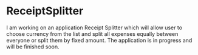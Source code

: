 # ReceiptSplitter
I am working on an application Receipt Splitter which will allow user to choose currency from the list and split all expenses equally between everyone or split them by fixed amount. The application is in progress and will be finished soon.
